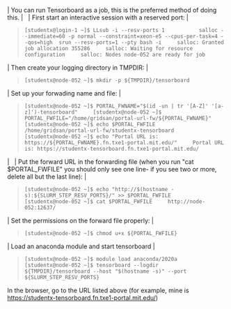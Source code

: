 | You can run Tensorboard as a job, this is the preferred method of
  doing this.
|  
| First start an interactive session with a reserved port:
|  

> `[studentx@login-1 ~]$ LLsub -i --resv-ports 1           salloc --immediate=60 -p normal --constraint=xeon-e5 --cpus-per-task=4 --qos=high  srun --resv-ports=1 --pty bash -i     salloc: Granted job allocation 355286     salloc: Waiting for resource configuration     salloc: Nodes node-052 are ready for job      `

| Then create your logging directory in TMPDIR:
|  

> `[studentx@node-052 ~]$ mkdir -p ${TMPDIR}/tensorboard      `

| Set up your forwading name and file:
|  

> `[studentx@node-052 ~]$ PORTAL_FWNAME="$(id -un | tr '[A-Z]' '[a-z]')-tensorboard"     [studentx@node-052 ~]$ PORTAL_FWFILE="/home/gridsan/portal-url-fw/${PORTAL_FWNAME}"     [studentx@node-052 ~]$ echo $PORTAL_FWFILE     /home/gridsan/portal-url-fw/studentx-tensorboard     [studentx@node-052 ~]$ echo "Portal URL is: https://${PORTAL_FWNAME}.fn.txe1-portal.mit.edu/"     Portal URL is: https://studentx-tensorboard.fn.txe1-portal.mit.edu/`

|  
| Put the forward URL in the forwarding file (when you run "cat
  \$PORTAL_FWFILE" you should only see one line- if you see two or more,
  delete all but the last line):
|  

> `[studentx@node-052 ~]$ echo "http://$(hostname -s):${SLURM_STEP_RESV_PORTS}/" >> $PORTAL_FWFILE     [studentx@node-052 ~]$ cat $PORTAL_FWFILE     http://node-052:12637/      `

| Set the permissions on the forward file properly:
|  

> `[studentx@node-052 ~]$ chmod u+x ${PORTAL_FWFILE}      `

| Load an anaconda module and start tensorboard
|  

> `[studentx@node-052 ~]$ module load anaconda/2020a     [studentx@node-052 ~]$ tensorboard --logdir ${TMPDIR}/tensorboard --host "$(hostname -s)" --port ${SLURM_STEP_RESV_PORTS}      `

In the browser, go to the URL listed above (for example, mine is
<https://studentx-tensorboard.fn.txe1-portal.mit.edu/>)

 
